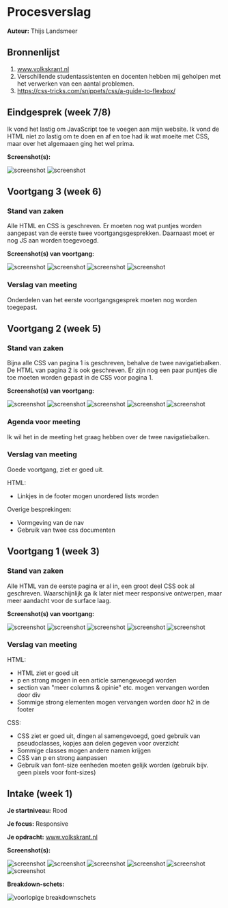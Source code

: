 # Procesverslag
**Auteur:** Thijs Landsmeer


## Bronnenlijst
1. www.volkskrant.nl
2. Verschillende studentassistenten en docenten hebben mij geholpen met het verwerken van een aantal problemen.
3. https://css-tricks.com/snippets/css/a-guide-to-flexbox/



## Eindgesprek (week 7/8)

Ik vond het lastig om JavaScript toe te voegen aan mijn website. Ik vond de HTML niet zo lastig om te doen en af en toe had ik wat moeite met CSS, maar over het algemaaen ging het wel prima.

**Screenshot(s):**

![screenshot](https://github.com/thijsla/FED/blob/master/images/Schermopname%20(574).png)
![screenshot](https://github.com/thijsla/FED/blob/master/images/Schermopname%20(575).png)


## Voortgang 3 (week 6)

### Stand van zaken
Alle HTML en CSS is geschreven. Er moeten nog wat puntjes worden aangepast van de eerste twee voortgangsgesprekken. Daarnaast moet er nog JS aan worden toegevoegd.

**Screenshot(s) van voortgang:**

![screenshot](https://github.com/thijsla/FED/blob/master/images/Schermopname%20(564).png)
![screenshot](https://github.com/thijsla/FED/blob/master/images/Schermopname%20(565).png)
![screenshot](https://github.com/thijsla/FED/blob/master/images/Schermopname%20(566).png)
![screenshot](https://github.com/thijsla/FED/blob/master/images/Schermopname%20(567).png)

### Verslag van meeting
Onderdelen van het eerste voortgangsgesprek moeten nog worden toegepast.


## Voortgang 2 (week 5)

### Stand van zaken

Bijna alle CSS van pagina 1 is geschreven, behalve de twee navigatiebalken. De HTML van pagina 2 is ook geschreven. Er zijn nog een paar puntjes die toe moeten worden gepast in de CSS voor pagina 1.

**Screenshot(s) van voortgang:**

![screenshot](https://github.com/thijsla/FED/blob/master/images/Schermopname%20(513).png)
![screenshot](https://github.com/thijsla/FED/blob/master/images/Schermopname%20(514).png)
![screenshot](https://github.com/thijsla/FED/blob/master/images/Schermopname%20(515).png)
![screenshot](https://github.com/thijsla/FED/blob/master/images/Schermopname%20(516).png)
![screenshot](https://github.com/thijsla/FED/blob/master/images/Schermopname%20(517).png)

### Agenda voor meeting

Ik wil het in de meeting het graag hebben over de twee navigatiebalken.

### Verslag van meeting

Goede voortgang, ziet er goed uit.

HTML:
* Linkjes in de footer mogen unordered lists worden

Overige besprekingen:
* Vormgeving van de nav
* Gebruik van twee css documenten


## Voortgang 1 (week 3)

### Stand van zaken

Alle HTML van de eerste pagina er al in, een groot deel CSS ook al geschreven. Waarschijnlijk ga ik later niet meer responsive ontwerpen, maar meer aandacht voor de surface laag.

**Screenshot(s) van voortgang:**

![screenshot](https://github.com/thijsla/FED/blob/master/images/Schermopname%20(472).png)
![screenshot](https://github.com/thijsla/FED/blob/master/images/Schermopname%20(473).png)
![screenshot](https://github.com/thijsla/FED/blob/master/images/Schermopname%20(474).png)
![screenshot](https://github.com/thijsla/FED/blob/master/images/Schermopname%20(475).png)
![screenshot](https://github.com/thijsla/FED/blob/master/images/Schermopname%20(476).png)

### Verslag van meeting

HTML:
* HTML ziet er goed uit
* p en strong mogen in een article samengevoegd worden
* section van "meer columns & opinie" etc. mogen vervangen worden door div
* Sommige strong elementen mogen vervangen worden door h2 in de footer

CSS:
* CSS ziet er goed uit, dingen al samengevoegd, goed gebruik van pseudoclasses, kopjes aan delen gegeven voor overzicht
* Sommige classes mogen andere namen krijgen
* CSS van p en strong aanpassen
* Gebruik van font-size eenheden moeten gelijk worden (gebruik bijv. geen pixels voor font-sizes)


## Intake (week 1)

**Je startniveau:** Rood

**Je focus:** Responsive

**Je opdracht:** www.volkskrant.nl

**Screenshot(s):**

![screenshot](https://github.com/thijsla/FED/blob/master/images/Schermopname%20(380).png)
![screenshot](https://github.com/thijsla/FED/blob/master/images/Schermopname%20(381).png)
![screenshot](https://github.com/thijsla/FED/blob/master/images/Schermopname%20(382).png)
![screenshot](https://github.com/thijsla/FED/blob/master/images/Schermopname%20(383).png)
![screenshot](https://github.com/thijsla/FED/blob/master/images/Schermopname%20(384).png)
![screenshot](https://github.com/thijsla/FED/blob/master/images/Schermopname%20(385).png)

**Breakdown-schets:**

![voorlopige breakdownschets](https://github.com/thijsla/FED/blob/master/images/Schermopname%20(386).png)
